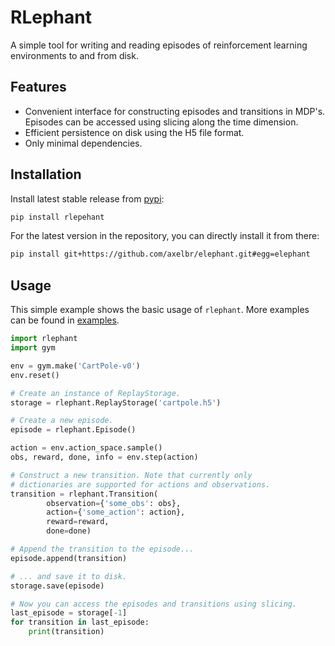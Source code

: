 # RLephant

A simple tool for writing and reading episodes of reinforcement learning environments to and from disk.

## Features
- Convenient interface for constructing episodes and transitions in MDP's. Episodes can be accessed using
slicing along the time dimension.
- Efficient persistence on disk using the H5 file format.
- Only minimal dependencies.

## Installation

Install latest stable release from [pypi](https://pypi.org):
```bash
pip install rlepehant
```

For the latest version in the repository, you can directly install it from there:
```bash
pip install git+https://github.com/axelbr/elephant.git#egg=elephant
```

## Usage

This simple example shows the basic usage of `rlephant`. More examples can be found in [examples](examples/).

```python
import rlephant
import gym

env = gym.make('CartPole-v0')
env.reset()

# Create an instance of ReplayStorage.
storage = rlephant.ReplayStorage('cartpole.h5')

# Create a new episode.
episode = rlephant.Episode()

action = env.action_space.sample()
obs, reward, done, info = env.step(action)

# Construct a new transition. Note that currently only
# dictionaries are supported for actions and observations.
transition = rlephant.Transition(
        observation={'some_obs': obs},
        action={'some_action': action},
        reward=reward,
        done=done)

# Append the transition to the episode...
episode.append(transition)

# ... and save it to disk.
storage.save(episode)

# Now you can access the episodes and transitions using slicing.
last_episode = storage[-1]
for transition in last_episode:
    print(transition)
```
